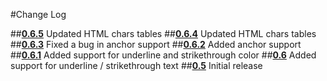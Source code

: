 #Change Log

##[__0.6.5__](https://github.com/nicolasgoutaland/GONMarkupParser/releases/tag/0.6.5)
Updated HTML chars tables
##[__0.6.4__](https://github.com/nicolasgoutaland/GONMarkupParser/releases/tag/0.6.4)
Updated HTML chars tables
##[__0.6.3__](https://github.com/nicolasgoutaland/GONMarkupParser/releases/tag/0.6.3)
Fixed a bug in anchor support
##[__0.6.2__](https://github.com/nicolasgoutaland/GONMarkupParser/releases/tag/0.6.2)
Added anchor support
##[__0.6.1__](https://github.com/nicolasgoutaland/GONMarkupParser/releases/tag/0.6.1)
Added support for underline and strikethrough color
##[__0.6__](https://github.com/nicolasgoutaland/GONMarkupParser/releases/tag/0.6)
Added support for underline / strikethrough text
##[__0.5__](https://github.com/nicolasgoutaland/GONMarkupParser/releases/tag/0.5)
Initial release
